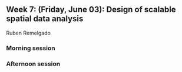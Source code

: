 ## Week 7: (Friday, June 03): Design of scalable spatial data analysis 
Ruben Remelgado 

### Morning session

### Afternoon session

